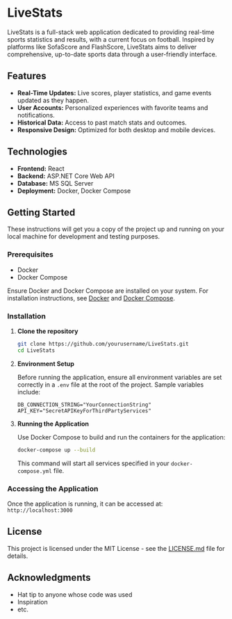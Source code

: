 
# LiveStats

LiveStats is a full-stack web application dedicated to providing real-time sports statistics and results, with a current focus on football. Inspired by platforms like SofaScore and FlashScore, LiveStats aims to deliver comprehensive, up-to-date sports data through a user-friendly interface.

## Features

- **Real-Time Updates:** Live scores, player statistics, and game events updated as they happen.
- **User Accounts:** Personalized experiences with favorite teams and notifications.
- **Historical Data:** Access to past match stats and outcomes.
- **Responsive Design:** Optimized for both desktop and mobile devices.

## Technologies

- **Frontend:** React
- **Backend:** ASP.NET Core Web API
- **Database:** MS SQL Server
- **Deployment:** Docker, Docker Compose

## Getting Started

These instructions will get you a copy of the project up and running on your local machine for development and testing purposes.

### Prerequisites

- Docker
- Docker Compose

Ensure Docker and Docker Compose are installed on your system. For installation instructions, see [Docker](https://www.docker.com/get-started) and [Docker Compose](https://docs.docker.com/compose/install/).

### Installation

1. **Clone the repository**

   ```bash
   git clone https://github.com/yourusername/LiveStats.git
   cd LiveStats
   ```

2. **Environment Setup**

   Before running the application, ensure all environment variables are set correctly in a `.env` file at the root of the project. Sample variables include:

   ```plaintext
   DB_CONNECTION_STRING="YourConnectionString"
   API_KEY="SecretAPIKeyForThirdPartyServices"
   ```

3. **Running the Application**

   Use Docker Compose to build and run the containers for the application:

   ```bash
   docker-compose up --build
   ```

   This command will start all services specified in your `docker-compose.yml` file.

### Accessing the Application

Once the application is running, it can be accessed at: `http://localhost:3000`

## License

This project is licensed under the MIT License - see the [LICENSE.md](LICENSE) file for details.

## Acknowledgments

- Hat tip to anyone whose code was used
- Inspiration
- etc.
